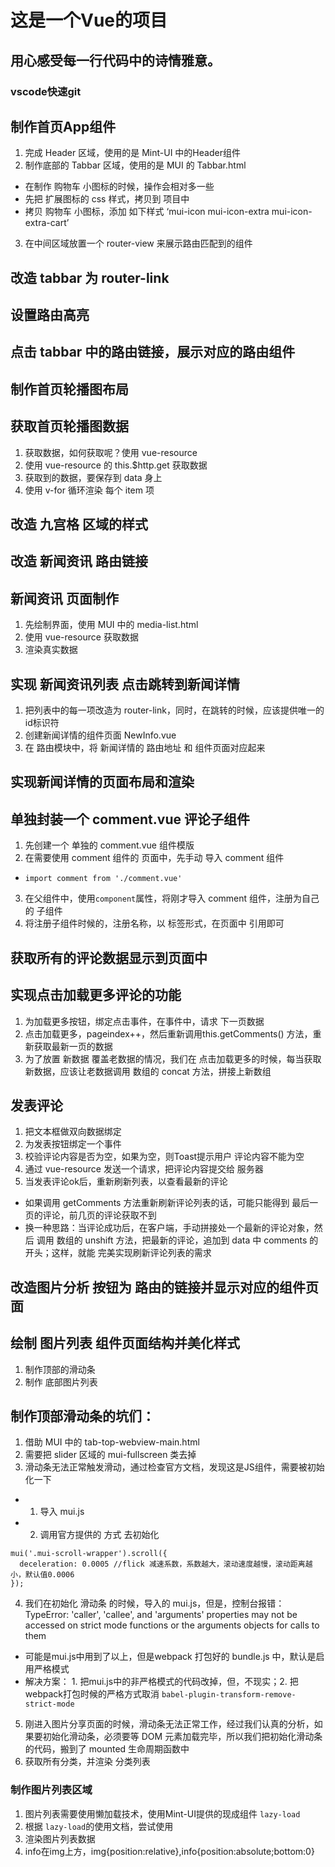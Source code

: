 # 这是一个Vue的项目
## 用心感受每一行代码中的诗情雅意。
### vscode快速git

## 制作首页App组件
1. 完成 Header 区域，使用的是 Mint-UI 中的Header组件
2. 制作底部的 Tabbar 区域，使用的是 MUI 的 Tabbar.html
  + 在制作 购物车 小图标的时候，操作会相对多一些
  + 先把 扩展图标的 css 样式，拷贝到 项目中
  + 拷贝 购物车 小图标，添加 如下样式 ‘mui-icon mui-icon-extra mui-icon-extra-cart’
3. 在中间区域放置一个 router-view 来展示路由匹配到的组件

## 改造 tabbar 为 router-link

## 设置路由高亮

## 点击 tabbar 中的路由链接，展示对应的路由组件

## 制作首页轮播图布局

## 获取首页轮播图数据
1. 获取数据，如何获取呢？使用 vue-resource
2. 使用 vue-resource 的 this.$http.get 获取数据
3. 获取到的数据，要保存到 data 身上
4. 使用 v-for 循环渲染 每个 item 项

## 改造 九宫格 区域的样式

## 改造 新闻资讯 路由链接

## 新闻资讯 页面制作
1. 先绘制界面，使用 MUI 中的 media-list.html
2. 使用 vue-resource 获取数据
3. 渲染真实数据

## 实现 新闻资讯列表 点击跳转到新闻详情
1. 把列表中的每一项改造为 router-link，同时，在跳转的时候，应该提供唯一的id标识符
2. 创建新闻详情的组件页面 NewInfo.vue
3. 在 路由模块中，将 新闻详情的 路由地址 和 组件页面对应起来

## 实现新闻详情的页面布局和渲染

## 单独封装一个 comment.vue 评论子组件
1. 先创建一个 单独的 comment.vue 组件模版
2. 在需要使用 comment 组件的 页面中，先手动 导入 comment 组件
  + `import comment from './comment.vue'`
3. 在父组件中，使用`component`属性，将刚才导入 comment 组件，注册为自己的 子组件
4. 将注册子组件时候的，注册名称，以 标签形式，在页面中 引用即可

## 获取所有的评论数据显示到页面中

## 实现点击加载更多评论的功能
1. 为加载更多按钮，绑定点击事件，在事件中，请求 下一页数据
2. 点击加载更多，pageindex++，然后重新调用this.getComments() 方法，重新获取最新一页的数据
3. 为了放置 新数据 覆盖老数据的情况，我们在 点击加载更多的时候，每当获取新数据，应该让老数据调用 数组的 concat 方法，拼接上新数组

## 发表评论
1. 把文本框做双向数据绑定
2. 为发表按钮绑定一个事件
3. 校验评论内容是否为空，如果为空，则Toast提示用户 评论内容不能为空
4. 通过 vue-resource 发送一个请求，把评论内容提交给 服务器
5. 当发表评论ok后，重新刷新列表，以查看最新的评论
 + 如果调用 getComments 方法重新刷新评论列表的话，可能只能得到 最后一页的评论，前几页的评论获取不到
 + 换一种思路：当评论成功后，在客户端，手动拼接处一个最新的评论对象，然后 调用 数组的 unshift 方法，把最新的评论，追加到 data 中 comments 的开头；这样，就能 完美实现刷新评论列表的需求

 ## 改造图片分析 按钮为 路由的链接并显示对应的组件页面


## 绘制 图片列表 组件页面结构并美化样式
1. 制作顶部的滑动条
2. 制作 底部图片列表
## 制作顶部滑动条的坑们：
1. 借助 MUI 中的 tab-top-webview-main.html 
2. 需要把 slider 区域的 mui-fullscreen 类去掉
3. 滑动条无法正常触发滑动，通过检查官方文档，发现这是JS组件，需要被初始化一下
  + 1. 导入 mui.js
  + 2. 调用官方提供的 方式 去初始化
  ```
  mui('.mui-scroll-wrapper').scroll({
	deceleration: 0.0005 //flick 减速系数，系数越大，滚动速度越慢，滚动距离越小，默认值0.0006
  });
  ```
4. 我们在初始化 滑动条 的时候，导入的 mui.js，但是，控制台报错：TypeError: 'caller', 'callee', and 'arguments' properties may not be accessed on strict mode functions or the arguments objects for calls to them
 + 可能是mui.js中用到了以上，但是webpack 打包好的 bundle.js 中，默认是启用严格模式
 + 解决方案： 1. 把mui.js中的非严格模式的代码改掉，但，不现实；2. 把webpack打包时候的严格方式取消 `babel-plugin-transform-remove-strict-mode`
5. 刚进入图片分享页面的时候，滑动条无法正常工作，经过我们认真的分析，如果要初始化滑动条，必须要等 DOM 元素加载完毕，所以我们把初始化滑动条的代码，搬到了 mounted 生命周期函数中
6. 获取所有分类，并渲染 分类列表

### 制作图片列表区域
1. 图片列表需要使用懒加载技术，使用Mint-UI提供的现成组件 `lazy-load`
2. 根据 `lazy-load`的使用文档，尝试使用
3. 渲染图片列表数据
4. info在img上方，img{position:relative},info{position:absolute;bottom:0}
